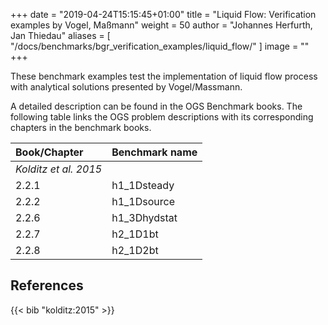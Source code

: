 +++
date = "2019-04-24T15:15:45+01:00"
title = "Liquid Flow: Verification examples by Vogel, Maßmann"
weight = 50
author = "Johannes Herfurth, Jan Thiedau"
aliases = [ "/docs/benchmarks/bgr_verification_examples/liquid_flow/" ]
image = ""
+++

These benchmark examples test the implementation of
liquid flow process with analytical solutions
presented by Vogel/Massmann.

A detailed description can be found in the OGS Benchmark books.
The following table links the OGS problem descriptions with its corresponding
chapters in the benchmark books.

| Book/Chapter | Benchmark name |
|:--- | :--- |
|*Kolditz et al. 2015*||
|2.2.1  |  h1_1Dsteady|
|2.2.2  |  h1_1Dsource|
|2.2.6  |  h1_3Dhydstat|
|2.2.7  |  h2_1D1bt|
|2.2.8  |  h2_1D2bt|
<!--
| *Kolditz et al. 2016*||
| *Kolditz et al. 2018*||
-->

## References

{{< bib "kolditz:2015" >}}
